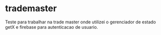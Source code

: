 # trademaster

Teste para trabalhar na trade master onde utilizei o gerenciador de estado getX e firebase para autenticacao de usuario.
